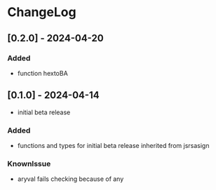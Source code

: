 # ChangeLog

## [0.2.0] - 2024-04-20

### Added

- function hextoBA

## [0.1.0] - 2024-04-14

- initial beta release

### Added

- functions and types for initial beta release inherited from jsrsasign

### KnownIssue

- aryval fails checking because of any
